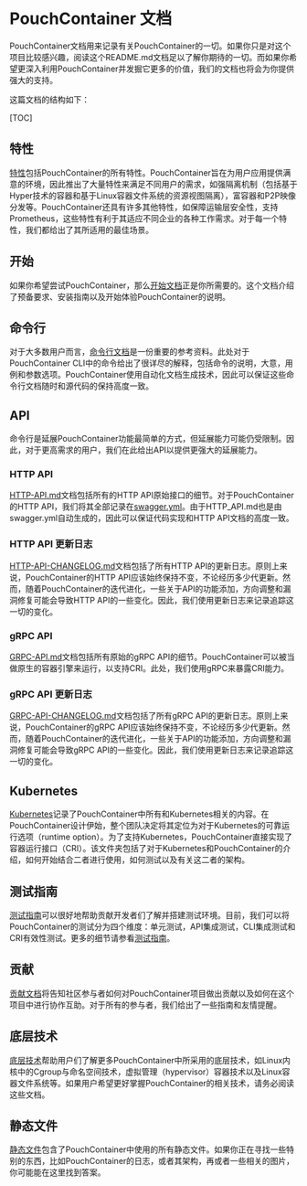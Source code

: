 # PouchContainer 文档



PouchContainer文档用来记录有关PouchContainer的一切。如果你只是对这个项目比较感兴趣，阅读这个README.md文档足以了解你期待的一切。而如果你希望更深入利用PouchContainer并发掘它更多的价值，我们的文档也将会为你提供强大的支持。



这篇文档的结构如下：

[TOC]

## 特性

[特性](https://github.com/alibaba/pouch/tree/master/docs/features)包括PouchContainer的所有特性。PouchContainer旨在为用户应用提供满意的环境，因此推出了大量特性来满足不同用户的需求，如强隔离机制（包括基于Hyper技术的容器和基于Linux容器文件系统的资源视图隔离），富容器和P2P映像分发等。PouchContainer还具有许多其他特性，如保障运输层安全性，支持Prometheus，这些特性有利于其适应不同企业的各种工作需求。对于每一个特性，我们都给出了其所适用的最佳场景。



## 开始

如果你希望尝试PouchContainer，那么[开始文档](https://github.com/alibaba/pouch/blob/master/INSTALLATION.md)正是你所需要的。这个文档介绍了预备要求、安装指南以及开始体验PouchContainer的说明。



## 命令行

对于大多数用户而言，[命令行文档](https://github.com/alibaba/pouch/tree/master/docs/commandline)是一份重要的参考资料。此处对于PouchContainer CLI中的命令给出了很详尽的解释，包括命令的说明，大意，用例和参数选项。PouchContainer使用自动化文档生成技术，因此可以保证这些命令行文档随时和源代码的保持高度一致。



## API

命令行是延展PouchContainer功能最简单的方式，但延展能力可能仍受限制。因此，对于更高需求的用户，我们在此给出API以提供更强大的延展能力。



### HTTP API

[HTTP-API.md](https://github.com/alibaba/pouch/blob/master/docs/api/HTTP_API.md)文档包括所有的HTTP API原始接口的细节。对于PouchContainer的HTTP API，我们将其全部记录在[swagger.yml](https://github.com/alibaba/pouch/blob/master/apis/swagger.yml)。由于HTTP_API.md也是由swagger.yml自动生成的，因此可以保证代码实现和HTTP API文档的高度一致。



### HTTP API 更新日志

[HTTP-API-CHANGELOG.md](https://github.com/alibaba/pouch/blob/master/docs/api/HTTP_API_CHANGELOG.md)文档包括了所有HTTP API的更新日志。原则上来说，PouchContainer的HTTP API应该始终保持不变，不论经历多少代更新。然而，随着PouchContainer的迭代进化，一些关于API的功能添加，方向调整和漏洞修复可能会导致HTTP API的一些变化。因此，我们使用更新日志来记录追踪这一切的变化。



### gRPC API

[GRPC-API.md](https://github.com/alibaba/pouch/blob/master/docs/api/GRPC_API.md)文档包括所有原始的gRPC API的细节。PouchContainer可以被当做原生的容器引擎来运行，以支持CRI。此处，我们使用gRPC来暴露CRI能力。



### gRPC API 更新日志

[GRPC-API-CHANGELOG.md](https://github.com/alibaba/pouch/blob/master/docs/api/GRPC_API_CHANGELOG.md)文档包括了所有gRPC API的更新日志。原则上来说，PouchContainer的gRPC API应该始终保持不变，不论经历多少代更新。然而，随着PouchContainer的迭代进化，一些关于API的功能添加，方向调整和漏洞修复可能会导致gRPC API的一些变化。因此，我们使用更新日志来记录追踪这一切的变化。



## Kubernetes

[Kubernetes](https://github.com/alibaba/pouch/tree/master/docs/kubernetes)记录了PouchContainer中所有和Kubernetes相关的内容。在PouchContainer设计伊始，整个团队决定将其定位为对于Kubernetes的可靠运行选项（runtime option）。为了支持Kubernetes，PouchContainer直接实现了容器运行接口（CRI）。该文件夹包括了对于Kubernetes和PouchContainer的介绍，如何开始结合二者进行使用，如何测试以及有关这二者的架构。



## 测试指南

[测试指南](https://github.com/alibaba/pouch/tree/master/docs/test)可以很好地帮助贡献开发者们了解并搭建测试环境。目前，我们可以将PouchContainer的测试分为四个维度：单元测试，API集成测试，CLI集成测试和CRI有效性测试。更多的细节请参看[测试指南](https://github.com/alibaba/pouch/tree/master/docs/test)。



## 贡献

[贡献文档](https://github.com/alibaba/pouch/tree/master/docs/contributions)将告知社区参与者如何对PouchContainer项目做出贡献以及如何在这个项目中进行协作互助。对于所有的参与者，我们给出了一些指南和友情提醒。



## 底层技术

[底层技术](https://github.com/alibaba/pouch/tree/master/docs/underlying_tech)帮助用户们了解更多PouchContainer中所采用的底层技术，如Linux内核中的Cgroup与命名空间技术，虚拟管理（hypervisor）容器技术以及Linux容器文件系统等。如果用户希望更好掌握PouchContainer的相关技术，请务必阅读这些文档。



## 静态文件

[静态文件](https://github.com/alibaba/pouch/tree/master/docs/static_files)包含了PouchContainer中使用的所有静态文件。如果你正在寻找一些特别的东西，比如PouchContainer的日志，或者其架构，再或者一些相关的图片，你可能能在这里找到答案。